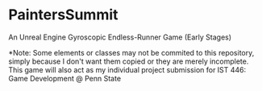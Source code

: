 # PaintersSummit
 An Unreal Engine Gyroscopic Endless-Runner Game (Early Stages)
 
*Note: Some elements or classes may not be commited to this repository, simply because I don't want them copied or they are merely incomplete.
This game will also act as my individual project submission for IST 446: Game Development @ Penn State
